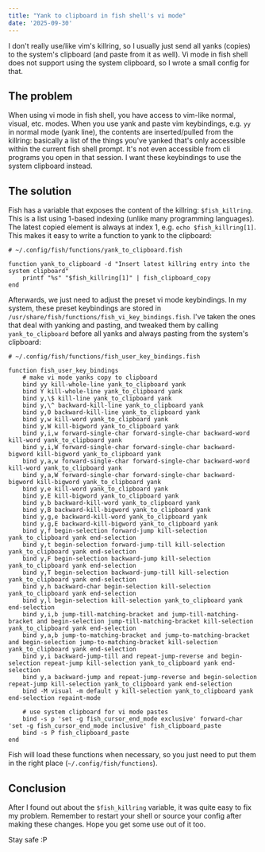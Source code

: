 ```yaml
---
title: "Yank to clipboard in fish shell's vi mode"
date: '2025-09-30'
---
```


I don't really use/like vim's killring, so I usually just send all yanks (copies) to the system's clipboard (and paste from it as well). Vi mode in fish shell does not support using the system clipboard, so I wrote a small config for that.

## The problem

When using vi mode in fish shell, you have access to vim-like normal, visual, etc. modes. When you use yank and paste vim keybindings, e.g. `yy` in normal mode (yank line), the contents are inserted/pulled from the killring: basically a list of the things you've yanked that's only accessible within the current fish shell prompt. It's not even accessible from cli programs you open in that session. I want these keybindings to use the system clipboard instead.

## The solution

Fish has a variable that exposes the content of the killring: `$fish_killring`. This is a list using 1-based indexing (unlike many programming languages). The latest copied element is always at index 1, e.g. `echo $fish_killring[1]`. This makes it easy to write a function to yank to the clipboard:

```fish
# ~/.config/fish/functions/yank_to_clipboard.fish

function yank_to_clipboard -d "Insert latest killring entry into the system clipboard"
    printf "%s" "$fish_killring[1]" | fish_clipboard_copy
end
```

Afterwards, we just need to adjust the preset vi mode keybindings. In my system, these preset keybindings are stored in `/usr/share/fish/functions/fish_vi_key_bindings.fish`. I've taken the ones that deal with yanking and pasting, and tweaked them by calling `yank_to_clipboard` before all yanks and always pasting from the system's clipboard:

```fish
# ~/.config/fish/functions/fish_user_key_bindings.fish

function fish_user_key_bindings
    # make vi mode yanks copy to clipboard
    bind yy kill-whole-line yank_to_clipboard yank
    bind Y kill-whole-line yank_to_clipboard yank
    bind y,\$ kill-line yank_to_clipboard yank
    bind y,\^ backward-kill-line yank_to_clipboard yank
    bind y,0 backward-kill-line yank_to_clipboard yank
    bind y,w kill-word yank_to_clipboard yank
    bind y,W kill-bigword yank_to_clipboard yank
    bind y,i,w forward-single-char forward-single-char backward-word kill-word yank_to_clipboard yank
    bind y,i,W forward-single-char forward-single-char backward-bigword kill-bigword yank_to_clipboard yank
    bind y,a,w forward-single-char forward-single-char backward-word kill-word yank_to_clipboard yank
    bind y,a,W forward-single-char forward-single-char backward-bigword kill-bigword yank_to_clipboard yank
    bind y,e kill-word yank_to_clipboard yank
    bind y,E kill-bigword yank_to_clipboard yank
    bind y,b backward-kill-word yank_to_clipboard yank
    bind y,B backward-kill-bigword yank_to_clipboard yank
    bind y,g,e backward-kill-word yank_to_clipboard yank
    bind y,g,E backward-kill-bigword yank_to_clipboard yank
    bind y,f begin-selection forward-jump kill-selection yank_to_clipboard yank end-selection
    bind y,t begin-selection forward-jump-till kill-selection yank_to_clipboard yank end-selection
    bind y,F begin-selection backward-jump kill-selection yank_to_clipboard yank end-selection
    bind y,T begin-selection backward-jump-till kill-selection yank_to_clipboard yank end-selection
    bind y,h backward-char begin-selection kill-selection yank_to_clipboard yank end-selection
    bind y,l begin-selection kill-selection yank_to_clipboard yank end-selection
    bind y,i,b jump-till-matching-bracket and jump-till-matching-bracket and begin-selection jump-till-matching-bracket kill-selection yank_to_clipboard yank end-selection
    bind y,a,b jump-to-matching-bracket and jump-to-matching-bracket and begin-selection jump-to-matching-bracket kill-selection yank_to_clipboard yank end-selection
    bind y,i backward-jump-till and repeat-jump-reverse and begin-selection repeat-jump kill-selection yank_to_clipboard yank end-selection
    bind y,a backward-jump and repeat-jump-reverse and begin-selection repeat-jump kill-selection yank_to_clipboard yank end-selection
    bind -M visual -m default y kill-selection yank_to_clipboard yank end-selection repaint-mode

	# use system clipboard for vi mode pastes
    bind -s p 'set -g fish_cursor_end_mode exclusive' forward-char 'set -g fish_cursor_end_mode inclusive' fish_clipboard_paste
    bind -s P fish_clipboard_paste
end
```

Fish will load these functions when necessary, so you just need to put them in the right place (`~/.config/fish/functions`).

## Conclusion

After I found out about the `$fish_killring` variable, it was quite easy to fix my problem. Remember to restart your shell or source your config after making these changes. Hope you get some use out of it too.

Stay safe :P